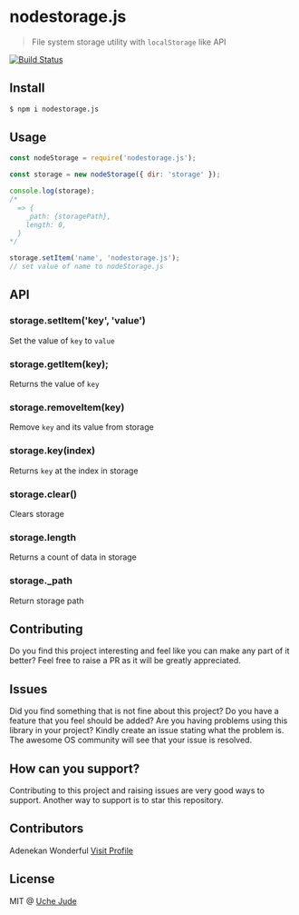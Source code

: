 # nodestorage.js

> File system storage utility with `localStorage` like API

[![Build Status](https://travis-ci.org/iamuchejude/nodestorage.js.svg?branch=master)](https://travis-ci.org/iamuchejude/nodestorage.js)

## Install

```sh
$ npm i nodestorage.js
```

## Usage

```js
const nodeStorage = require('nodestorage.js');

const storage = new nodeStorage({ dir: 'storage' });

console.log(storage);
/*
  => {
    _path: {storagePath},
    length: 0,
  }
*/

storage.setItem('name', 'nodestorage.js');
// set value of name to nodeStorage.js

```

## API

### storage.setItem('key', 'value')

Set the value of `key` to `value`

### storage.getItem(key);

Returns the value of `key`

### storage.removeItem(key)

Remove `key` and its value from storage

### storage.key(index)

Returns `key` at the index in storage

### storage.clear()

Clears storage

### storage.length

Returns a count of data in storage

### storage._path

Return storage path


## Contributing
Do you find this project interesting and feel like you can make any part of it better? Feel free to raise a PR as it will be greatly appreciated.

## Issues
Did you find something that is not fine about this project? Do you have a feature that you feel should be added? Are you having problems using this library in your project?  Kindly create an issue stating what the problem is. The awesome OS community will see that your issue is resolved.

## How can you support?
Contributing to this project and raising issues are very good ways to support. Another way to support is to star this repository.

## Contributors
Adenekan Wonderful [Visit Profile](https://codewonders.us)

## License

MIT @ [Uche Jude](https://iamuchejude.com)
